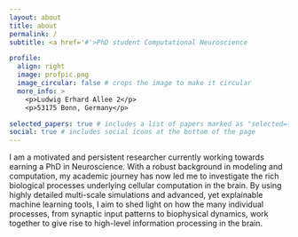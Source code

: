 ```yaml
---
layout: about
title: about
permalink: /
subtitle: <a href='#'>PhD student Computational Neuroscience

profile:
  align: right
  image: profpic.png
  image_circular: false # crops the image to make it circular
  more_info: >
    <p>Ludwig Erhard Allee 2</p>
    <p>53175 Bonn, Germany</p>

selected_papers: true # includes a list of papers marked as "selected={true}"
social: true # includes social icons at the bottom of the page
---
```


I am a motivated and persistent researcher currently working towards earning a PhD in Neuroscience. With a robust background in modeling and computation, my academic journey has now led me to investigate the rich biological processes underlying cellular computation in the brain. By using highly detailed multi-scale simulations and advanced, yet explainable machine learning tools, I aim to shed light on how the many individual processes, from synaptic input patterns to biophysical dynamics, work together to give rise to high-level information processing in the brain.
